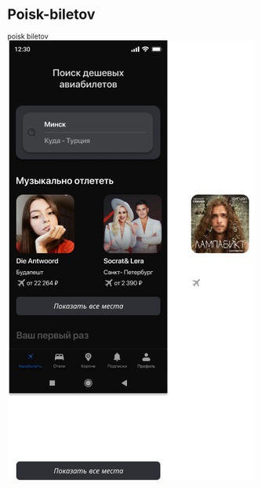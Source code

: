 # Poisk-biletov
poisk biletov
![Screenshot](https://github.com/Sarvarbek1209/Poisk-biletov/blob/main/%D0%93%D0%BB%D0%B0%D0%B2%D0%BD%D0%B0%D1%8F.%20%D0%9F%D0%B5%D1%80%D0%B2%D1%8B%D0%B9%20%D0%B2%D1%85%D0%BE%D0%B4%20(1).png)
